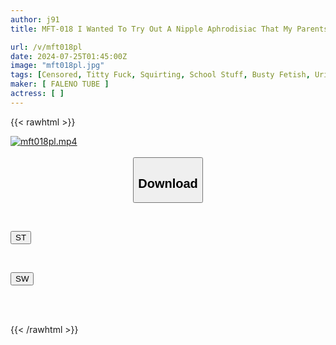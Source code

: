 ```yaml
---
author: j91
title: MFT-018 I Wanted To Try Out A Nipple Aphrodisiac That My Parents Had Hidden, So I Invited A Classmate Over To My House To Play Games At Home And Mixed It With Juice. She Complained To Me About Something Strange Happening To Her Body, But I Pretended To Take Care Of Her And Played With Her Chest, And She Drooled And Came From Her Nipples! I Made Her Cum So Much That She Rolled Her Eyes!

url: /v/mft018pl
date: 2024-07-25T01:45:00Z
image: "mft018pl.jpg"
tags: [Censored, Titty Fuck, Squirting, School Stuff, Busty Fetish, Urination	]
maker: [ FALENO TUBE ]
actress: [ ]
---
```



{{< rawhtml >}}

<div class="video" data-videoid="p22GWyljazfroJB">
    <a href="javascript:;">
        <img src="/v/mft018pl/mft018pl.jpg" width="WIDTH" height="HEIGHT" alt="mft018pl.mp4" loading="lazy">
    </a>
</div>

<script type="text/javascript" src="https://j91.asia/asset/on-demand-st.js"></script>

<br>
  <link rel="stylesheet" href="https://j91.asia/asset/bs5.css">
  
  <center>
  <button class="btn btn-primary" type="button" data-bs-toggle="collapse" data-bs-target=".multi-collapse" aria-expanded="false" aria-controls="multiCollapseExample1 multiCollapseExample2"><h2>Download</h2></button></center>
</p>
<div class="row">
  <div class="col">
    <div class="collapse multi-collapse" id="multiCollapseExample1">
      <div class="card card-body">
	      	      <br>
<div class="buttons">  
<p><a href="/v/mft018pl/st.html" target="_blank"><button class="btn-hover color-3"><i class="fa fa-download"></i> ST</button></a></p></div>
    </div>
  </div>
</div>
  <div class="col">
    <div class="collapse multi-collapse" id="multiCollapseExample2">
      <div class="card card-body">
	      <br>
<div class="buttons">
<p><a href="/v/mft018pl/sw.html" target="_blank"><button class="btn-hover color-2"><i class="fa fa-download"></i> SW</button></a></p></div>
<br><br>
      </div>
    </div>
  </div>
</div>

{{< /rawhtml >}}